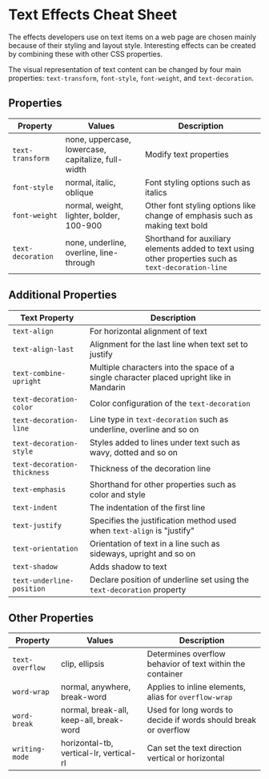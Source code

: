 # Text Effects Cheat Sheet

The effects developers use on text items on a web page are chosen mainly because of their styling and layout style. Interesting effects can be created by combining these with other CSS properties.

The visual representation of text content can be changed by four main properties: `text-transform`, `font-style`, `font-weight`, and `text-decoration`.

## Properties

| Property          | Values                                        | Description                                                       |
|-------------------|------------------------------------------------|-------------------------------------------------------------------|
| `text-transform`  | none, uppercase, lowercase, capitalize, full-width | Modify text properties                                            |
| `font-style`      | normal, italic, oblique                        | Font styling options such as italics                              |
| `font-weight`     | normal, weight, lighter, bolder, 100-900       | Other font styling options like change of emphasis such as making text bold|
| `text-decoration` | none, underline, overline, line-through        | Shorthand for auxiliary elements added to text using other properties such as `text-decoration-line`|

## Additional Properties

| Text Property               | Description                                                      |
|-----------------------------|------------------------------------------------------------------|
| `text-align`                | For horizontal alignment of text                                 |
| `text-align-last`           | Alignment for the last line when text set to justify             |
| `text-combine-upright`      | Multiple characters into the space of a single character placed upright like in Mandarin|
| `text-decoration-color`     | Color configuration of the `text-decoration`                     |
| `text-decoration-line`      | Line type in `text-decoration` such as underline, overline and so on|
| `text-decoration-style`     | Styles added to lines under text such as wavy, dotted and so on  |
| `text-decoration-thickness` | Thickness of the decoration line                                 |
| `text-emphasis`             | Shorthand for other properties such as color and style           |
| `text-indent`               | The indentation of the first line                                |
| `text-justify`              | Specifies the justification method used when `text-align` is "justify"|
| `text-orientation`          | Orientation of text in a line such as sideways, upright and so on|
| `text-shadow`               | Adds shadow to text                                              |
| `text-underline-position`   | Declare position of underline set using the `text-decoration` property|

## Other Properties

| Property         | Values                           | Description                                                       |
|------------------|----------------------------------|-------------------------------------------------------------------|
| `text-overflow`  | clip, ellipsis                   | Determines overflow behavior of text within the container         |
| `word-wrap`      | normal, anywhere, break-word     | Applies to inline elements, alias for `overflow-wrap`             |
| `word-break`     | normal, break-all, keep-all, break-word| Used for long words to decide if words should break or overflow |
| `writing-mode`   | horizontal-tb, vertical-lr, vertical-rl| Can set the text direction vertical or horizontal                |

